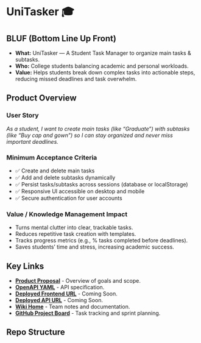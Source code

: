# UniTasker 🎓

## BLUF (Bottom Line Up Front)
- **What:** UniTasker — A Student Task Manager to organize main tasks & subtasks.
- **Who:** College students balancing academic and personal workloads.
- **Value:** Helps students break down complex tasks into actionable steps, reducing missed deadlines and task overwhelm.

## Product Overview

### User Story
_As a student, I want to create main tasks (like “Graduate”) with subtasks (like “Buy cap and gown”) so I can stay organized and never miss important deadlines._

### Minimum Acceptance Criteria
- ✅ Create and delete main tasks
- ✅ Add and delete subtasks dynamically
- ✅ Persist tasks/subtasks across sessions (database or localStorage)
- ✅ Responsive UI accessible on desktop and mobile
- ✅ Secure authentication for user accounts

### Value / Knowledge Management Impact
- Turns mental clutter into clear, trackable tasks.
- Reduces repetitive task creation with templates.
- Tracks progress metrics (e.g., % tasks completed before deadlines).
- Saves students’ time and stress, increasing academic success.

## Key Links
- **[Product Proposal](./docs/product-proposal.md)** - Overview of goals and scope.
- **[OpenAPI YAML](./api/openapi.yaml)** - API specification.
- **[Deployed Frontend URL](#)** - Coming Soon.
- **[Deployed API URL](#)** - Coming Soon.
- **[Wiki Home](./docs/wiki-home.md)** - Team notes and documentation.
- **[GitHub Project Board](https://github.com/unitasker/projects)** - Task tracking and sprint planning.

## Repo Structure
